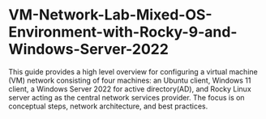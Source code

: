 # VM-Network-Lab-Mixed-OS-Environment-with-Rocky-9-and-Windows-Server-2022
This guide provides a high level overview for configuring a virtual machine (VM) network consisting of four machines: an Ubuntu client, Windows 11 client, a Windows Server 2022 for active directory(AD), and Rocky Linux server acting as the central network services provider. The focus is on conceptual steps, network architecture, and best practices.
